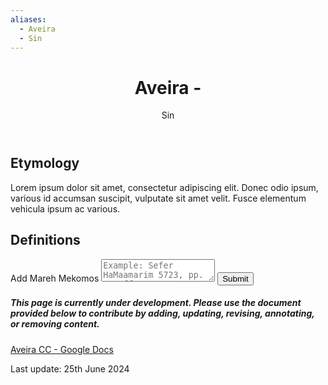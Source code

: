 ```yaml
---
aliases:
  - Aveira
  - Sin
---
```

<div class="card">
<header>
	<h1>Aveira -</h1>
	<p class="subtitle"> Sin</p>
</header>
	<section>
	</section>
</div>

## Etymology

Lorem ipsum dolor sit amet, consectetur adipiscing elit. Donec odio ipsum, various id accumsan suscipit, vulputate sit amet velit. Fusce elementum vehicula ipsum ac various.

## Definitions



<div class="rectangle">
  <form action="https://submit-form.com/PyS1Ogeqs">
	<input type="hidden" name="page-id" value="Aveira">
	<label for="message">Add Mareh Mekomos</label>
	<textarea
	  id="message"
	  name="message"
	  placeholder="Example: Sefer HaMaamarim 5723, pp. 111 ff."
	  required
	></textarea>
	<button type="submit">Submit</button>
  </form>
</div>

<div class="rectangle">
  <h5>This page is currently under development. Please use the document provided below to contribute by adding, updating, revising, annotating, or removing content.</h5>
  <p>
	<a href="https://docs.google.com/document/d/1ixhqqG9xPLi_mIByLt__A8O0ZcYwf92UNf-mQTEeIPo/edit?usp=sharing">Aveira CC - Google Docs</a>
  </p>
</div>

<p class="subtitle">
Last update: 25th June 2024
</p>